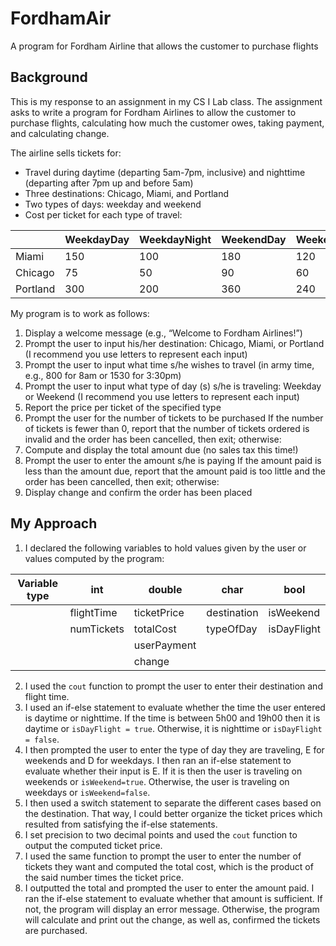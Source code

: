 # FordhamAir
A program for Fordham Airline that allows the customer to purchase flights

## Background
This is my response to an assignment in my CS I Lab class. The assignment asks to write a program for Fordham Airlines to allow the customer to purchase flights, calculating how much the customer owes, taking payment, and calculating change. 

The airline sells tickets for:
- Travel during daytime (departing 5am-7pm, inclusive) and nighttime (departing after 7pm up and before 5am)
- Three destinations: Chicago, Miami, and Portland
- Two types of days: weekday and weekend
- Cost per ticket for each type of travel:

|               | WeekdayDay    | WeekdayNight  | WeekendDay    | WeekendNight  |
| ------------- | ------------- | ------------- | ------------- | ------------- |
| Miami         | 150           | 100           | 180           | 120           |
| Chicago       | 75            | 50            | 90            | 60            |
| Portland      | 300           | 200           | 360           | 240           |

My program is to work as follows:
1. Display a welcome message (e.g., “Welcome to Fordham Airlines!”) 
2. Prompt the user to input his/her destination: Chicago, Miami, or Portland (I recommend you use letters to represent each input) 
3. Prompt the user to input what time s/he wishes to travel (in army time, e.g., 800 for 8am or 1530 for 3:30pm) 
4. Prompt the user to input what type of day (s) s/he is traveling: Weekday or Weekend (I recommend you use letters to represent each input) 
5. Report the price per ticket of the specified type 
6. Prompt the user for the number of tickets to be purchased 
If the number of tickets is fewer than 0, report that the number of tickets ordered is invalid and the order has been cancelled, then exit; otherwise: 
7. Compute and display the total amount due (no sales tax this time!) 
8. Prompt the user to enter the amount s/he is paying 
If the amount paid is less than the amount due, report that the amount paid is too little and the order has been cancelled, then exit; otherwise: 
9. Display change and confirm the order has been placed 

## My Approach
1. I declared the following variables to hold values given by the user or values computed by the program:

| Variable type | int           | double        | char          | bool          |
| ------------- | ------------- | ------------- | ------------- | ------------- |
|               | flightTime    | ticketPrice   | destination   | isWeekend     |
|               | numTickets    | totalCost     | typeOfDay     | isDayFlight   |
|               |               | userPayment   |               |               |
|               |               | change        |               |               |

2. I used the <code>cout</code> function to prompt the user to enter their destination and flight time.
3. I used an if-else statement to evaluate whether the time the user entered is daytime or nighttime. If the time is between 5h00 and 19h00 then it is daytime or <code>isDayFlight = true</code>. Otherwise, it is nighttime or <code>isDayFlight = false</code>.
4. I then prompted the user to enter the type of day they are traveling, E for weekends and D for weekdays. I then ran an if-else statement to evaluate whether their input is E. If it is then the user is traveling on weekends or <code>isWeekend=true</code>. Otherwise, the user is traveling on weekdays or <code>isWeekend=false</code>.
5. I then used a switch statement to separate the different cases based on the destination. That way, I could better organize the ticket prices which resulted from satisfying the if-else statements.
6. I set precision to two decimal points and used the <code>cout</code> function to output the computed ticket price.
7. I used the same function to prompt the user to enter the number of tickets they want and computed the total cost, which is the product of the said number times the ticket price. 
8. I outputted the total and prompted the user to enter the amount paid. I ran the if-else statement to evaluate whether that amount is sufficient. If not, the program will display an error message. Otherwise, the program will calculate and print out the change, as well as, confirmed the tickets are purchased.
